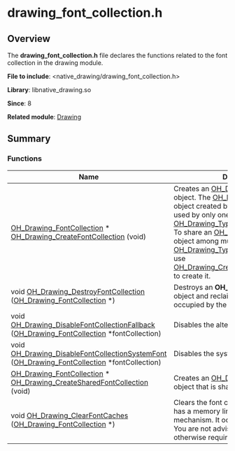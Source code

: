 # drawing_font_collection.h


## Overview

The **drawing_font_collection.h** file declares the functions related to the font collection in the drawing module.

**File to include**: &lt;native_drawing/drawing_font_collection.h&gt;

**Library**: libnative_drawing.so

**Since**: 8

**Related module**: [Drawing](_drawing.md)


## Summary


### Functions

| Name| Description| 
| -------- | -------- |
| [OH_Drawing_FontCollection](_drawing.md#oh_drawing_fontcollection) \* [OH_Drawing_CreateFontCollection](_drawing.md#oh_drawing_createfontcollection) (void) | Creates an [OH_Drawing_FontCollection](_drawing.md#oh_drawing_fontcollection) object. The [OH_Drawing_FontCollection](_drawing.md#oh_drawing_fontcollection) object created by this function can be used by only one [OH_Drawing_TypographyCreate](_drawing.md#oh_drawing_typographycreate) object. To share an [OH_Drawing_FontCollection](_drawing.md#oh_drawing_fontcollection) object among multiple [OH_Drawing_TypographyCreate](_drawing.md#oh_drawing_typographycreate) objects, use [OH_Drawing_CreateSharedFontCollection](_drawing.md#oh_drawing_createsharedfontcollection) to create it.| 
| void [OH_Drawing_DestroyFontCollection](_drawing.md#oh_drawing_destroyfontcollection) ([OH_Drawing_FontCollection](_drawing.md#oh_drawing_fontcollection) \*) | Destroys an **OH_Drawing_FontCollection** object and reclaims the memory occupied by the object.| 
| void [OH_Drawing_DisableFontCollectionFallback](_drawing.md#oh_drawing_disablefontcollectionfallback) ([OH_Drawing_FontCollection](_drawing.md#oh_drawing_fontcollection) \*fontCollection) | Disables the alternate fonts.| 
| void [OH_Drawing_DisableFontCollectionSystemFont](_drawing.md#oh_drawing_disablefontcollectionsystemfont) ([OH_Drawing_FontCollection](_drawing.md#oh_drawing_fontcollection) \*fontCollection) | Disables the system fonts.| 
| [OH_Drawing_FontCollection](_drawing.md#oh_drawing_fontcollection) \* [OH_Drawing_CreateSharedFontCollection](_drawing.md#oh_drawing_createsharedfontcollection) (void) | Creates an [OH_Drawing_FontCollection](_drawing.md#oh_drawing_fontcollection) object that is shareable.| 
| void [OH_Drawing_ClearFontCaches](_drawing.md#oh_drawing_clearfontcaches) ([OH_Drawing_FontCollection](_drawing.md#oh_drawing_fontcollection) \*) | Clears the font cache. (The font cache has a memory limit and a clearing mechanism. It occupies limited memory. You are not advised to clear it unless otherwise required.)|
